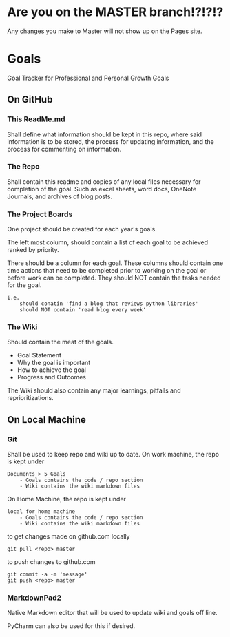# Are you on the MASTER branch!?!?!?
Any changes you make to Master will not show up on the Pages site.

# Goals
Goal Tracker for Professional and Personal Growth Goals

## On GitHub ##

### This ReadMe.md ###

Shall define what information should be kept in this repo, where said information is to be stored, the process for updating information, and the process for commenting on information. 

### The Repo ###
Shall contain this readme and copies of any local files necessary for completion of the goal.  Such as excel sheets, word docs, OneNote Journals, and archives of blog posts.

### The Project Boards ###
One project should be created for each year's goals.

The left most column, should contain a list of each goal to be achieved ranked by priority.

There should be a column for each goal.  These columns should contain one time actions that need to be completed prior to working on the goal or before work can be completed.  They should NOT contain the tasks needed for the goal.
 
	i.e. 
		should conatin 'find a blog that reviews python libraries'
		should NOT contain 'read blog every week'  

### The Wiki ###
Should contain the meat of the goals.  

* Goal Statement
* Why the goal is important
* How to achieve the goal
* Progress and Outcomes 

The Wiki should also contain any major learnings, pitfalls and reprioritizations. 

## On Local Machine ##

### Git ###
Shall be used to keep repo and wiki up to date. 
On work machine, the repo is kept under
 
	Documents > 5_Goals
		- Goals contains the code / repo section
		- Wiki contains the wiki markdown files	

On Home Machine, the repo is kept under

	local for home machine
		- Goals contains the code / repo section
		- Wiki contains the wiki markdown files

	
to get changes made on github.com locally
		
	git pull <repo> master

to push changes to github.com

	git commit -a -m 'message'
	git push <repo> master

### MarkdownPad2 ###

Native Markdown editor that will be used to update wiki and goals off line. 

PyCharm can also be used for this if desired. 